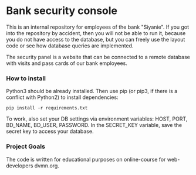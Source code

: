 #  Bank security console
This is an internal repository for employees of the bank "Siyanie". If you got into the repository by accident, then you will not be able to run it, because you do not have access to the database,  but you can freely use the layout code or see how database queries are implemented.

The security panel is a website that can be connected to a remote database with visits and pass cards of our bank employees.

### How to install
Python3 should be already installed. Then use pip (or pip3, if there is a conflict with Python2) to install dependencies:
```
pip install -r requirements.txt
```
To work, also set your DB settings via environment variables: HOST, PORT, BD_NAME, BD_USER, PASSWORD.
In the SECRET_KEY variable, save the secret key to access   your database.
### Project Goals
The code is written for educational purposes on online-course for web-developers dvmn.org.